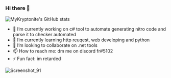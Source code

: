 ### Hi there 👋
![MyKryptonite's GitHub stats](https://github-readme-stats.vercel.app/api?username=MyKryptonite&show_icons=true&theme=transparent)
- 🔭 I’m currently working on c# tool to automate generating nitro code and parse it to checker automated
- 🌱 I’m currently learning http reuqest, web developing and python
- 👯 I’m looking to collaborate on .net tools
- 📫 How to reach me: dm me on discord fr#5102
- ⚡ Fun fact: im retarded

![Screenshot_91](https://github.com/MyKryptonite/MyKryptonite/assets/138227664/bb409d16-5e80-40b8-abf1-54234d6e7623)


<!--
**MyKryptonite/MyKryptonite** is a ✨ _special_ ✨ repository because its `README.md` (this file) appears on your GitHub profile.

Here are some ideas to get you started:

- 🔭 I’m currently working on ...
- 🌱 I’m currently learning ...
- 👯 I’m looking to collaborate on ...
- 🤔 I’m looking for help with ...
- 💬 Ask me about ...
- 📫 How to reach me: ...
- 😄 Pronouns: ...
- ⚡ Fun fact: ...
-->
